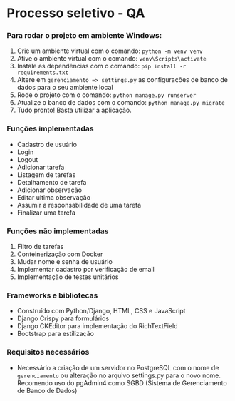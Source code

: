 # Processo seletivo - QA

### Para rodar o projeto em ambiente Windows:

1. Crie um ambiente virtual com o comando: `python -m venv venv`
2. Ative o ambiente virtual com o comando: `venv\Scripts\activate`
3. Instale as dependências com o comando: `pip install -r requirements.txt`
4. Altere em `gerenciamento => settings.py` as configurações de banco de dados para o seu ambiente local
5. Rode o projeto com o comando: `python manage.py runserver`
6. Atualize o banco de dados com o comando: `python manage.py migrate`
7. Tudo pronto! Basta utilizar a aplicação.

### Funções implementadas
- Cadastro de usuário
- Login
- Logout
- Adicionar tarefa
- Listagem de tarefas
- Detalhamento de tarefa
- Adicionar observação
- Editar ultima observação
- Assumir a responsabilidade de uma tarefa
- Finalizar uma tarefa

### Funções não implementadas
1. Filtro de tarefas
2. Conteinerização com Docker
3. Mudar nome e senha de usuário
4. Implementar cadastro por verificação de email
5. Implementação de testes unitários


### Frameworks e bibliotecas
- Construído com Python/Django, HTML, CSS e JavaScript 
- Django Crispy para formulários
- Django CKEditor para implementação do RichTextField
- Bootstrap para estilização

### Requisitos necessários
- Necessário a criação de um servidor no PostgreSQL com o nome de `gerenciamento` ou alteração no arquivo settings.py para o novo nome. Recomendo uso do pgAdmin4 como SGBD (Sistema de Gerenciamento de Banco de Dados)
